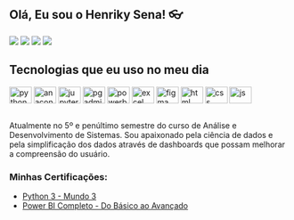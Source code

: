 ## Olá, Eu sou o Henriky Sena! 👓

  <a href="https://www.linkedin.com/in/henriky-sena-643010234/" target="_blank"><img src="https://img.shields.io/badge/-LinkedIn-%230077B5?style=for-the-badge&logo=linkedin&logoColor=white" target="_blank"></a>
  <a href = "mailto:henriky.sena55@gmail.com"><img src="https://img.shields.io/badge/-Gmail-%23333?style=for-the-badge&logo=gmail&logoColor=white" target="_blank"></a>
  <a href = "https://henrikysena.github.io/"><img src="https://img.shields.io/badge/-Portfólio-%236e3822?style=for-the-badge&logo=github&logoColor=white" target="_blank"></a>
  <a href = "https://www.instagram.com/henriky_sena/"><img src="https://img.shields.io/badge/-Instagram-%23e4405f?style=for-the-badge&logo=instagram&logoColor=white" target="_blank"></a>

## Tecnologias que eu uso no meu dia

<div style="display: inline_block">
  <img align="center" alt="python" height="30" width="40" src="https://cdn.jsdelivr.net/gh/devicons/devicon@latest/icons/python/python-original.svg" />
  <img align="center" alt="anaconda" height="30" width="40" src="https://cdn.jsdelivr.net/gh/devicons/devicon@latest/icons/anaconda/anaconda-original.svg" />
  <img align="center" alt="jupyter" height="30" width="40" src="https://cdn.jsdelivr.net/gh/devicons/devicon@latest/icons/jupyter/jupyter-original.svg" />
  <img align="center" alt="pgadmin" height="30" width="40" src="https://cdn.jsdelivr.net/gh/devicons/devicon@latest/icons/postgresql/postgresql-original.svg" />
  <img align="center" alt="powerbi" height="30" width="40" src="https://img.icons8.com/?size=100&id=3sGOUDo9nJ4k&format=png&color=000000" />
  <img align="center" alt="excel" height="30" width="40" src="https://img.icons8.com/?size=100&id=13654&format=png&color=000000"/>
  <img align="center" alt="figma" height="30" width="40" src="https://cdn.jsdelivr.net/gh/devicons/devicon@latest/icons/figma/figma-original.svg" />
  <img align="center" alt="html" height="30" width="40" src="https://cdn.jsdelivr.net/gh/devicons/devicon@latest/icons/html5/html5-original.svg"/>
  <img align="center" alt="css" height="30" width="40" src="https://cdn.jsdelivr.net/gh/devicons/devicon@latest/icons/css3/css3-original.svg"/>
  <img align="center" alt="js" height="30" width="40" src="https://cdn.jsdelivr.net/gh/devicons/devicon@latest/icons/javascript/javascript-original.svg" />
</div>

<br>

Atualmente no 5º e penúltimo semestre do curso de Análise e Desenvolvimento de Sistemas. Sou apaixonado pela ciência de dados e pela simplificação dos dados através de dashboards que possam melhorar a compreensão do usuário.
<br>

### Minhas Certificações:
- [Python 3 - Mundo 3](https://github.com/henrikySena/certificacoes/blob/main/Python03-Mundo03.pdf)<br/>
- [Power BI Completo - Do Básico ao Avançado](https://www.udemy.com/certificate/UC-44b8d7aa-ec74-4530-97f9-649730ef5c87/)<br/>



